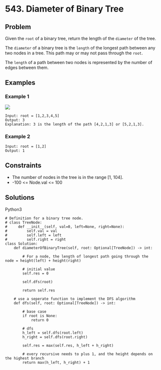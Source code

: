 # 543. Diameter of Binary Tree

## Problem

Given the `root` of a binary tree, return the length of the `diameter` of the tree.  

The `diameter` of a binary tree is the `length` of the longest path between any two nodes in a tree. This path may or may not pass through the `root`.  

The `length` of a path between two nodes is represented by the number of edges between them.  

## Examples

### Example 1

![](https://assets.leetcode.com/uploads/2021/03/06/diamtree.jpg)

```
Input: root = [1,2,3,4,5]
Output: 3
Explanation: 3 is the length of the path [4,2,1,3] or [5,2,1,3].
```

### Example 2

```
Input: root = [1,2]
Output: 1
```

## Constraints

* The number of nodes in the tree is in the range [1, 104].
* -100 <= Node.val <= 100

## Solutions

Python3
```
# Definition for a binary tree node.
# class TreeNode:
#     def __init__(self, val=0, left=None, right=None):
#         self.val = val
#         self.left = left
#         self.right = right
class Solution:
    def diameterOfBinaryTree(self, root: Optional[TreeNode]) -> int:
        
        # For a node, the length of longest path going through the node = height(left) + height(right)
        
        # initial value
        self.res = 0
        
        self.dfs(root)
        
        return self.res
    
    # use a seperate function to implement the DFS algorithm
    def dfs(self, root: Optional[TreeNode]) -> int:
        
        # base case
        if root is None:
            return 0
        
        # dfs
        h_left = self.dfs(root.left)
        h_right = self.dfs(root.right)
        
        self.res = max(self.res, h_left + h_right)
        
        # every recursive needs to plus 1, and the height depends on the highest branch
        return max(h_left, h_right) + 1
```
